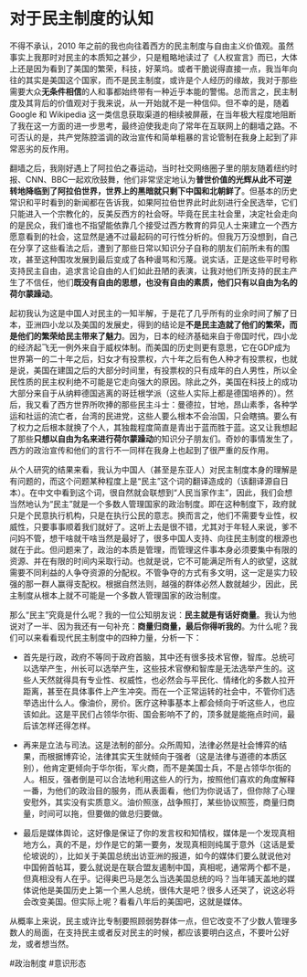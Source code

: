# 对于民主制度的认知

不得不承认，2010 年之前的我也向往着西方的民主制度与自由主义价值观。虽然事实上我那时对民主的本质知之甚少，只是粗略地读过了《人权宣言》而已，大体上还是因为看到了美国的繁荣，科技，好莱坞。或者干脆说得直接一点，我当年向往的其实是美国这个国家，而不是民主制度，或许是个人经历的缘故，我对于那些需要大众**无条件相信**的人和事都始终带有一种近乎本能的警惕。总而言之，民主制度及其背后的价值观对于我来说，从一开始就不是一种信仰。但不幸的是，随着 Google 和 Wikipedia 这一类信息获取渠道的相续被屏蔽，在当年极大程度地阻断了我在这一方面的进一步思考，最终迫使我走向了常年在互联网上的翻墙之路。不可否认的是，共产党陈腔滥调的政治宣传和简单粗暴的言论管制在我身上起到了非常恶劣的反作用。

翻墙之后，我刚好遇上了阿拉伯之春运动，当时社交网络圈子里的朋友随着纽约时报、CNN、BBC一起欢欣鼓舞，他们非常坚定地认为**普世价值的光辉从此不可逆转地降临到了阿拉伯世界，世界上的黑暗就只剩下中国和北朝鲜了**。但基本的历史常识和平时看到的新闻都在告诉我，如果阿拉伯世界此时此刻进行全民选举，它们只能进入一个宗教化的，反美反西方的社会呀。毕竟在民主社会里，决定社会走向的是民众，我们谁也不指望能依靠几个接受过西方教育的异见人士来建立一个西方愿意看到的社会，这显然是通不过最起码的可行性分析的。但我万万没想到，自己在分享了这些看法之后，遭到了那些日常以知识分子自称的朋友们前所未有的围攻，甚至这种围攻发展到最后变成了各种谩骂和污蔑。说实话，正是这些平时号称支持民主自由，追求言论自由的人们如此丑陋的表演，让我对他们所支持的民主产生了不信任，他们**既没有自由的思想，也没有自由的素质，他们只有以自由为名的荷尔蒙躁动**。

起初我认为这是中国人对民主的一知半解，于是花了几乎所有的业余时间了解了日本，亚洲四小龙以及美国的发展史，得到的结论是**不是民主造就了他们的繁荣，而是他们的繁荣给民主带来了魅力**。因为，日本的经济基础来自于帝国时代，四小龙的经济起飞无一例外来自于威权体制。而美国的历史则更有意思，它在GDP成为世界第一的二十年之后，妇女才有投票权，六十年之后有色人种才有投票权，也就是说，美国在建国之后的大部分时间里，有投票权的只有成年的白人男性，所以全民性质的民主权利绝不可能是它走向强大的原因。除此之外，美国在科技上的成功大部分来自于从纳粹德国逃离的哥廷根学派（这些人实际上都是德国培养的）。然后，我又看了西方世界所吹捧的那些民主斗士：曼德拉，甘地，昂山素季，各种学运和社运的流亡者，台湾的民进党，这些人要么根本不会治国，只会瞎搞。要么有了权力之后根本就换了个人，其独裁程度简直是青出于蓝而胜于蓝。这又让我想起了那些**只想以自由为名来进行荷尔蒙躁动**的知识分子朋友们。奇妙的事情发生了，西方的政治宣传和他们的言行不一同样在我身上也起到了很严重的反作用。

从个人研究的结果来看，我认为中国人（甚至是东亚人）对民主制度本身的理解是有问题的，而这个问题某种程度上是“民主”这个词的翻译造成的（该翻译源自日本）。在中文中看到这个词，很自然就会联想到“人民当家作主”，因此，我们会想当然地认为“民主”就是一个多数人管理国家的政治制度。即在这种制度下，政府就只是个民意执行机构，只是在执行公民的意志。换而言之，他们不需要专业性，权威性，只要事事顺着我们就好了。这听上去是很不错，尤其对于年轻人来说，爹不问妈不管，想干啥就干啥当然是最好了，很多中国人支持、向往民主制度的根源也就在于此。但问题来了，政治的本质是管理，而管理这件事本身必须要集中有限的资源、并在有限的时间内采取行动。也就是说，它不可能满足所有人的欲望，这就需要不同利益的人争夺资源的分配权。不管争夺的方式有多文明，这一定是实力较强的那一群人赢得支配权。根据自然法则，越强的群体必然人数就越少，因此，民主制度从根本上就不可能是一个多数人管理国家的政治制度。

那么“民主”究竟是什么呢？我的一位公知朋友说：**民主就是有话好商量**。我认为他说对了一半、因为我还有一句补充：**商量归商量，最后你得听我的**。为什么呢？我们可以来看看现代民主制度中的四种力量，分析一下：

* 首先是行政，政府不等同于政府首脑，其中还有很多技术官僚，智库。总统可以选举产生，州长可以选举产生，这些技术官僚和智库是无法选举产生的。这些人天然就得具有专业性、权威性，也必然会与平民化、情绪化的多数人拉开距离，甚至在具体事件上产生冲突。而在一个正常运转的社会中，不管你们选举选出什么人。像油价，房价。医疗这种事基本上都会倾向于听这些人，也应该如此。这是平民们占领华尔街、国会影响不了的，顶多就是能拖点时间，最后该怎样还得怎样。

* 再来是立法与司法。这是法制的部分。众所周知，法律必然是社会博弈的结果，而根据博弈论，法律其实天生就倾向于强者（这是法律与道德的本质区别），他肯定更倾向于华尔街，军火商，而不是美国士兵，不是占领华尔街的人。相反，强者倒是可以合法地利用这些人的行为，按照他们喜欢的角度解释一番，为他们的政治目的服务，而从表面看，他们为你说话了，但你除了心理安慰外，其实没有实质意义。油价照涨，战争照打，某些协议照签，商量归商量，时间可以拖，但要做的做总归要做。

* 最后是媒体舆论，这好像是保证了你的发言权和知情权，媒体是一个发现真相地方么，真的不是，炒作是它的第一要务，发现真相则纯属于意外（这话是爱伦坡说的），比如关于美国总统出访亚洲的报道，如今的媒体们要么就说他对中国俯首帖耳，要么就说是在联合盟友遏制中国，真相呢，通常两个都不是，但真相没有人在乎。记得奥巴马是怎么当选美国总统的吗？当年铺天盖地的媒体说他是美国历史上第一个黑人总统，很伟大是吧？很多人还哭了，说这必将会改变美国。但实际上呢？看看八年后的美国吧，这就是媒体。

从概率上来说，民主或许比专制要照顾弱势群体一点，但它改变不了少数人管理多数人的局面，在支持民主或者反对民主的时候，都应该要明白这点，不要叶公好龙，或者想当然。

<!-- Obsidian Tags -->

#政治制度
#意识形态
